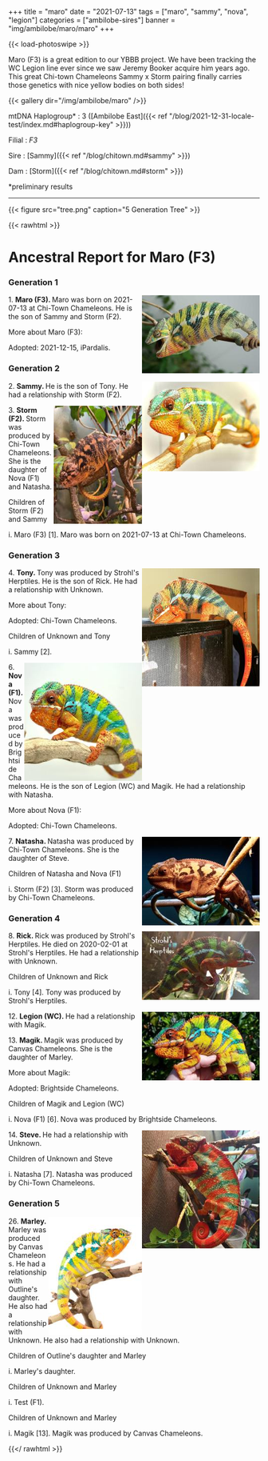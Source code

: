 +++
title = "maro"
date = "2021-07-13"
tags = ["maro", "sammy", "nova", "legion"]
categories = ["ambilobe-sires"]
banner = "img/ambilobe/maro/maro"
+++

{{< load-photoswipe >}}

Maro (F3) is a great edition to our YBBB project. We have been tracking the WC Legion line ever since we saw Jeremy Booker acquire him years ago. This great Chi-town Chameleons Sammy x Storm pairing finally carries those genetics with nice yellow bodies on both sides!

{{< gallery dir="/img/ambilobe/maro" />}}

mtDNA Haplogroup*
: 3 ([Ambilobe East]({{< ref "/blog/2021-12-31-locale-test/index.md#haplogroup-key" >}}))

Filial
: *F3*

Sire
: [Sammy]({{< ref "/blog/chitown.md#sammy" >}})

Dam
: [Storm]({{< ref "/blog/chitown.md#storm" >}})

*preliminary results

---

{{< figure src="tree.png" caption="5 Generation Tree" >}}

{{< rawhtml >}}
  <div id="grampstextdoc">
    <div id="header">
      <h1>Ancestral Report for Maro (F3)</h1>
    </div>
    <h3>Generation 1</h3>
    <img align="right" alt="" border="0" src="ismaro1.jpg" />
    <p>1. <strong>Maro (F3). </strong>Maro was born on 2021-07-13 at Chi-Town Chameleons.  He is the son of Sammy and Storm (F2). </p>
    <p>More about Maro (F3):</p>
    <p>Adopted: 2021-12-15, iPardalis.  </p>
    <h3>Generation 2</h3>
    <img align="right" alt="" border="0" src="issammy1.jpg" />
    <p>2. <strong>Sammy. </strong>He is the son of Tony. He had a relationship with Storm (F2). </p>
    <img align="right" alt="" border="0" src="isstorm.jpg" />
    <p>3. <strong>Storm (F2). </strong>Storm was produced by Chi-Town Chameleons.  She is the daughter of Nova (F1) and Natasha. </p>
    <p>Children of Storm (F2) and Sammy</p>
    <p>i. Maro (F3) [1]. Maro was born on 2021-07-13 at Chi-Town Chameleons.  </p>
    <h3>Generation 3</h3>
    <img align="right" alt="" border="0" src="istony.jpg" />
    <p>4. <strong>Tony. </strong>Tony was produced by Strohl's Herptiles.  He is the son of Rick. He had a relationship with Unknown. </p>
    <p>More about Tony:</p>
    <p>Adopted: Chi-Town Chameleons.  </p>
    <p>Children of Unknown and Tony</p>
    <p>i. Sammy [2]. </p>
    <img align="right" alt="" border="0" src="isnova1.jpg" />
    <p>6. <strong>Nova (F1). </strong>Nova was produced by Brightside Chameleons.  He is the son of Legion (WC) and Magik. He had a relationship with Natasha. </p>
    <p>More about Nova (F1):</p>
    <p>Adopted: Chi-Town Chameleons.  </p>
    <img align="right" alt="" border="0" src="isnatasha.jpg" />
    <p>7. <strong>Natasha. </strong>Natasha was produced by Chi-Town Chameleons.  She is the daughter of Steve. </p>
    <p>Children of Natasha and Nova (F1)</p>
    <p>i. Storm (F2) [3]. Storm was produced by Chi-Town Chameleons.  </p>
    <h3>Generation 4</h3>
    <img align="right" alt="" border="0" src="isrick.jpg" />
    <p>8. <strong>Rick. </strong>Rick was produced by Strohl's Herptiles.  He died on 2020-02-01 at Strohl's Herptiles.  He had a relationship with Unknown. </p>
    <p>Children of Unknown and Rick</p>
    <p>i. Tony [4]. Tony was produced by Strohl's Herptiles.  </p>
    <img align="right" alt="" border="0" src="islegion.jpg" />
    <p>12. <strong>Legion (WC). </strong>He had a relationship with Magik. </p>
    <p>13. <strong>Magik. </strong>Magik was produced by Canvas Chameleons.  She is the daughter of Marley. </p>
    <p>More about Magik:</p>
    <p>Adopted: Brightside Chameleons.  </p>
    <p>Children of Magik and Legion (WC)</p>
    <p>i. Nova (F1) [6]. Nova was produced by Brightside Chameleons.  </p>
    <img align="right" alt="" border="0" src="issteve.jpg" />
    <p>14. <strong>Steve. </strong>He had a relationship with Unknown. </p>
    <p>Children of Unknown and Steve</p>
    <p>i. Natasha [7]. Natasha was produced by Chi-Town Chameleons.  </p>
    <h3>Generation 5</h3>
    <img align="right" alt="" border="0" src="isMarley.jpg" />
    <p>26. <strong>Marley. </strong>Marley was produced by Canvas Chameleons.  He had a relationship with Outline's daughter. He also had a relationship with Unknown. He also had a relationship with Unknown. </p>
    <p>Children of Outline's daughter and Marley</p>
    <p>i. Marley's daughter. </p>
    <p>Children of Unknown and Marley</p>
    <p>i. Test (F1). </p>
    <p>Children of Unknown and Marley</p>
    <p>i. Magik [13]. Magik was produced by Canvas Chameleons.  </p>
  </div>


{{</ rawhtml >}}

